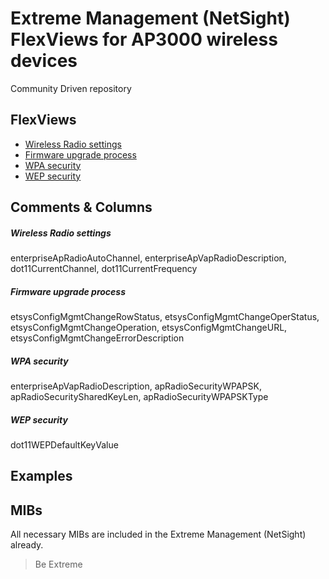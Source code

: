 # Extreme Management (NetSight) FlexViews for AP3000 wireless devices

Community Driven repository


## FlexViews
* [Wireless Radio settings](tpl/Wireless_autochannel.tpl?raw=true)
* [Firmware upgrade process](tpl/Wireless_firmwareupgrade.tpl?raw=true)
* [WPA security](tpl/wireless_radio_security.tpl?raw=true)
* [WEP security](tpl/wireless_security.tpl?raw=true)

## Comments & Columns
##### Wireless Radio settings
enterpriseApRadioAutoChannel, enterpriseApVapRadioDescription, dot11CurrentChannel, dot11CurrentFrequency
##### Firmware upgrade process
etsysConfigMgmtChangeRowStatus, etsysConfigMgmtChangeOperStatus, etsysConfigMgmtChangeOperation, etsysConfigMgmtChangeURL, etsysConfigMgmtChangeErrorDescription
##### WPA security
enterpriseApVapRadioDescription, apRadioSecurityWPAPSK, apRadioSecuritySharedKeyLen, apRadioSecurityWPAPSKType
##### WEP security
dot11WEPDefaultKeyValue

## Examples

## MIBs
All necessary MIBs are included in the Extreme Management (NetSight) already.

>Be Extreme